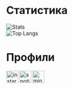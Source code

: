 # Статистика 
![Stats](https://github-readme-stats.vercel.app/api?username=LuK050&count_private=true&hide_title=true&theme=github_dark&locale=ru&&hide_border=true&disable_animations=true)
<br>
![Top Langs](https://github-readme-stats.vercel.app/api/top-langs/?username=LuK050&hide_title=true&count_private=true&theme=github_dark&hide_border=true&layout=compact)

  
# Профили
[<img align="left" alt="instargam | Instargam" width="32px" src="https://camo.githubusercontent.com/c9dacf0f25a1489fdbc6c0d2b41cda58b77fa210a13a886d6f99e027adfbd358/68747470733a2f2f6564656e742e6769746875622e696f2f537570657254696e7949636f6e732f696d616765732f7376672f696e7374616772616d2e737667" />][instargam]
[<img align="left" alt="spotify | Spotify" width="32px" src="https://camo.githubusercontent.com/15d4e1b8bf3ed25b7131cc93f248f86cc42deaf9e19fdb61aa1ba3b46e0400a5/68747470733a2f2f6564656e742e6769746875622e696f2f537570657254696e7949636f6e732f696d616765732f7376672f73706f746966792e737667" />][spotify]
[<img align="left" alt="minecraft | Minecraft" width="32px" src="https://camo.githubusercontent.com/3d0505504307fefab48b4d3f530827abe91beab78c802c953cad19c182d8834b/68747470733a2f2f6564656e742e6769746875622e696f2f537570657254696e7949636f6e732f696d616765732f7376672f6d696e6563726166742e737667" />][minecraft]

[instargam]: https://www.instagram.com/volychev_kirill/
[spotify]: https://open.spotify.com/user/knlkwfoqdfnpu503dsjy0sskv
[minecraft]: https://ru.namemc.com/profile/_LuK__.3
